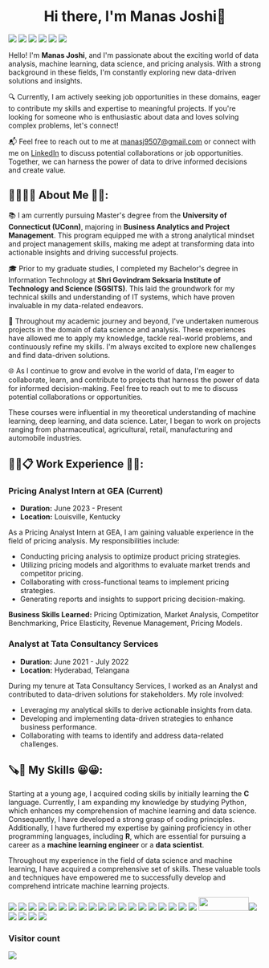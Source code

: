 <!--
**manas04/manas04** is a ✨ _special_ ✨ repository because its `README.md` (this file) appears on your GitHub profile.

Here are some ideas to get you started:

- 🔭 I’m currently working on ...
- 🌱 I’m currently learning ...
- 👯 I’m looking to collaborate on ...
- 🤔 I’m looking for help with ...
- 💬 Ask me about ...
- 📫 How to reach me: ...
- 😄 Pronouns: He/Him/His
- ⚡ Fun fact: ...
-->

 <h1 align = "center">Hi there, I'm Manas Joshi👋</h1>

[![](https://img.shields.io/badge/LinkedIn-0077B5?style=for-the-badge&logo=linkedin&logoColor=white)](https://www.linkedin.com/in/joshi-manas/) [![](https://img.shields.io/badge/Kaggle-20BEFF?style=for-the-badge&logo=Kaggle&logoColor=white)](https://www.kaggle.com/manas9507) 
[![](https://img.shields.io/badge/Gmail-D14836?style=for-the-badge&logo=gmail&logoColor=white&link=mailto:manasj9507@gmail.com)](mailto:manasj9507@gmail.com)
[![](https://img.shields.io/badge/-Hackerrank-2EC866?style=for-the-badge&logo=HackerRank&logoColor=white)](https://www.hackerrank.com/profile/manasj514)
[![](https://img.shields.io/badge/-LeetCode-FFA116?style=for-the-badge&logo=LeetCode&logoColor=black)](https://leetcode.com/manas9507/)
[![](https://img.shields.io/badge/-Tableau%20Public-800080?style=for-the-badge&logo=Tableau&logoColor=black)](https://public.tableau.com/app/profile/manas.joshi/vizzes/)

Hello! I'm __Manas Joshi__, and I'm passionate about the exciting world of data analysis, machine learning, data science, and pricing analysis. With a strong background in these fields, I'm constantly exploring new data-driven solutions and insights.

🔍 Currently, I am actively seeking job opportunities in these domains, eager to contribute my skills and expertise to meaningful projects. If you're looking for someone who is enthusiastic about data and loves solving complex problems, let's connect!

📬 Feel free to reach out to me at manasj9507@gmail.com  or connect with me on <a href="https://www.linkedin.com/in/joshi-manas/">LinkedIn</a> to discuss potential collaborations or job opportunities. Together, we can harness the power of data to drive informed decisions and create value.


<h2> 👨‍🎓🙋‍♂️ About Me 💼🎒: </h2>

📚 I am currently pursuing Master's degree from the __University of Connecticut (UConn)__, majoring in __Business Analytics and Project Management__. This program equipped me with a strong analytical mindset and project management skills, making me adept at transforming data into actionable insights and driving successful projects.

🎓 Prior to my graduate studies, I completed my Bachelor's degree in Information Technology at __Shri Govindram Seksaria Institute of Technology and Science (SGSITS)__. This laid the groundwork for my technical skills and understanding of IT systems, which have proven invaluable in my data-related endeavors.

💼 Throughout my academic journey and beyond, I've undertaken numerous projects in the domain of data science and analysis. These experiences have allowed me to apply my knowledge, tackle real-world problems, and continuously refine my skills. I'm always excited to explore new challenges and find data-driven solutions.

🌐 As I continue to grow and evolve in the world of data, I'm eager to collaborate, learn, and contribute to projects that harness the power of data for informed decision-making. Feel free to reach out to me to discuss potential collaborations or opportunities.

These courses were influential in my theoretical understanding of machine learning, deep learning, and data science. Later, I began to work on projects ranging from pharmaceutical, agricultural, retail, manufacturing and automobile industries. 

<h2> 👨‍💼📋 Work Experience 🏢👔: </h2>

### Pricing Analyst Intern at GEA (Current)

- **Duration:** June 2023 - Present
- **Location:** Louisville, Kentucky

As a Pricing Analyst Intern at GEA, I am gaining valuable experience in the field of pricing analysis. My responsibilities include:

- Conducting pricing analysis to optimize product pricing strategies.
- Utilizing pricing models and algorithms to evaluate market trends and competitor pricing.
- Collaborating with cross-functional teams to implement pricing strategies.
- Generating reports and insights to support pricing decision-making.

**Business Skills Learned:** Pricing Optimization, Market Analysis, Competitor Benchmarking, Price Elasticity, Revenue Management, Pricing Models.

### Analyst at Tata Consultancy Services

- **Duration:** June 2021 - July 2022
- **Location:** Hyderabad, Telangana

During my tenure at Tata Consultancy Services, I worked as an Analyst and contributed to data-driven solutions for stakeholders. My role involved:

- Leveraging my analytical skills to derive actionable insights from data.
- Developing and implementing data-driven strategies to enhance business performance.
- Collaborating with teams to identify and address data-related challenges.


<h2>🪚🔧 My Skills 😀😀:</h2>

Starting at a young age, I acquired coding skills by initially learning the __C__ language. Currently, I am expanding my knowledge by studying Python, which enhances my comprehension of machine learning and data science. Consequently, I have developed a strong grasp of coding principles. Additionally, I have furthered my expertise by gaining proficiency in other programming languages, including __R__, which are essential for pursuing a career as a __machine learning engineer__ or a __data scientist__.

Throughout my experience in the field of data science and machine learning, I have acquired a comprehensive set of skills. These valuable tools and techniques have empowered me to successfully develop and comprehend intricate machine learning projects.

[![](https://img.shields.io/badge/Python-FFD43B?style=for-the-badge&logo=python&logoColor=darkgreen)](https://www.python.org)  [![](https://img.shields.io/badge/TensorFlow-FF6F00?style=for-the-badge&logo=TensorFlow&logoColor=white)](https://www.tensorflow.org) [![](https://img.shields.io/badge/scikit_learn-F7931E?style=for-the-badge&logo=scikit-learn&logoColor=white)](https://scikit-learn.org/stable/) [![](https://img.shields.io/badge/SciPy-654FF0?style=for-the-badge&logo=SciPy&logoColor=white)](https://www.scipy.org) [![](https://img.shields.io/badge/Numpy-777BB4?style=for-the-badge&logo=numpy&logoColor=white)](https://numpy.org) [![](https://img.shields.io/badge/Pandas-2C2D72?style=for-the-badge&logo=pandas&logoColor=white)](https://pandas.pydata.org)  [![](https://img.shields.io/badge/Plotly-239120?style=for-the-badge&logo=plotly&logoColor=white)](https://plotly.com)   [![](https://img.shields.io/badge/PyTorch-EE4C2C?style=for-the-badge&logo=PyTorch&logoColor=white)](https://pytorch.org) [<img src = "https://img.shields.io/badge/MongoDB-4EA94B?style=for-the-badge&logo=mongodb&logoColor=white"/>](https://www.mongodb.com/) [![](https://img.shields.io/badge/R-276DC3?style=for-the-badge&logo=r&logoColor=white)](https://www.r-project.org) [![](https://img.shields.io/badge/Scala-DC322F?style=for-the-badge&logo=scala&logoColor=white)](https://www.scala-lang.org) [![](https://img.shields.io/badge/json-5E5C5C?style=for-the-badge&logo=json&logoColor=white)](https://www.json.org/json-en.html) [![](https://img.shields.io/badge/Tableau-E97627?style=for-the-badge&logo=Tableau&logoColor=white)](https://www.tableau.com) [![](https://img.shields.io/badge/C-00599C?style=for-the-badge&logo=c&logoColor=white)](https://www.cprogramming.com) [![](https://img.shields.io/badge/Keras-D00000?style=for-the-badge&logo=Keras&logoColor=white)](https://keras.io) [![](https://img.shields.io/badge/MySQL-00000F?style=for-the-badge&logo=mysql&logoColor=white)](https://www.mysql.com) [![](https://img.shields.io/badge/conda-342B029.svg?&style=for-the-badge&logo=anaconda&logoColor=white)](https://www.anaconda.com) [![](https://img.shields.io/badge/PowerBI-F2C811?style=for-the-badge&logo=Power%20BI&logoColor=white)](https://powerbi.microsoft.com/en-us/) [![](https://img.shields.io/badge/Colab-F9AB00?style=for-the-badge&logo=googlecolab&color=525252)](https://colab.research.google.com) [<img src = "https://img.shields.io/badge/SQLite-07405E?style=for-the-badge&logo=sqlite&logoColor=white" width = "100" height = "27.5"/>](https://www.sqlite.org/index.html)[![](https://img.shields.io/badge/LaTeX-47A141?style=for-the-badge&logo=LaTeX&logoColor=white)](https://www.latex-project.org) [![](https://img.shields.io/badge/Java-ED8B00?style=for-the-badge&logo=java&logoColor=white)](https://www.java.com/en/) [![](https://img.shields.io/badge/Microsoft_Excel-217346?style=for-the-badge&logo=microsoft-excel&logoColor=white)](https://www.microsoft.com/en-us/microsoft-365/excel) [![](https://img.shields.io/badge/Microsoft_PowerPoint-B7472A?style=for-the-badge&logo=microsoft-powerpoint&logoColor=white)](https://www.microsoft.com/en-us/microsoft-365/powerpoint) [![](https://img.shields.io/badge/Microsoft_Office-D83B01?style=for-the-badge&logo=microsoft-office&logoColor=white)](https://www.office.com)

### Visitor count
<img src="https://profile-counter.glitch.me/manas04/count.svg" />



